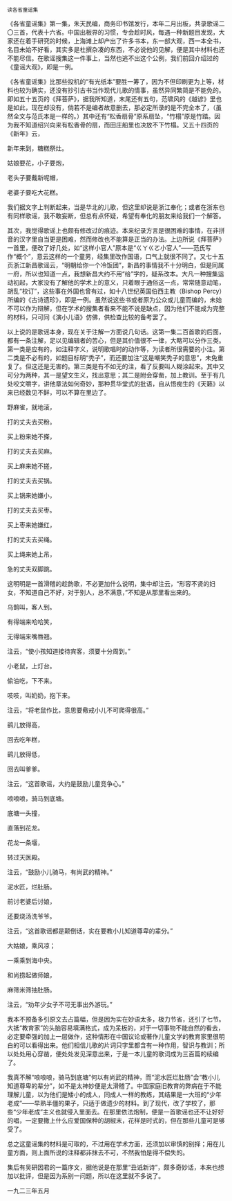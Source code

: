     读各省童谣集 

   《各省童谣集》第一集，朱天民编，商务印书馆发行，本年二月出板，共录歌谣二〇三首，代表十六省。中国出板界的习惯，专会趁时风，每遇一种新题目发现，大家还在着手研究的时候，上海滩上却产出了许多书本，东一部大观，西一本全书，名目未始不好看，其实多是杜撰杂凑的东西，不必说他的见解，便是其中材料也还不能尽信。在歌谣搜集这一件事上，当然也逃不出这个公例，我们前回介绍过的《童谣大观》，即是一例。

   《各省童谣集》比那些投机的“有光纸本”要胜一筹了，因为不但印刷更为上等，材料也较为确实，还没有抄引古书当作现代儿歌的情事，虽然异同繁简是不能免的。即如五十五页的《拜菩萨》，据我所知道，末尾还有五句，范啸风的《越谚》里也是如此，现在却没有，倘若不是编者故意删去，那必定所录的是不完全本了，（虽然全文与范氏本是一样的。）其中还有“松香扇骨”原系扇坠，“竹榻”原是竹踏。因为我不知道绍兴向来有松香骨的扇，而田庄船里也决放不下竹榻。又五十四页的《新年》云，

   新年来到，糖糕祭灶。

   姑娘要花，小子要炮，

   老头子要戴新呢帽，

   老婆子要吃大花糕。

   我们据文字上判断起来，当是华北的儿歌，但这里却说是浙江奉化；或者在浙东也有同样歌谣，我不敢妄断，但总有点怀疑，希望有奉化的朋友来给我们一个解答。

   其次，我觉得歌谣上也颇有修改过的痕迹。本来纪录方言是很困难的事情，在非拼音的汉字里自当更是困难，然而修改也不能算是正当的办法。上边所说《拜菩萨》一首里，便改了好几处，如“这样小官人”原本是“ㄍㄚㄍㄛ小官人”——范氏写作“概个”，意云这样的一个童男，经集里改作国语，口气上就很不同了。又七十五页浙江新昌歌谣云，“明朝给你一个冷饭团”，新昌的事情我不十分明白，但是同属一府，所以也知道一点，我想新昌大约不用“给”字的，疑系改本。大凡一种搜集运动初起，大家没有了解他的学术上的意义，只着眼于通俗这一点，常常随意动笔，胡乱“校订”，这些事在外国也曾有过，如十八世纪英国伯西主教（Bishop Percy）所编的《古诗遗珍》，即是一例。虽然说这些书或者原为公众或儿童而编的，未始不可以作为辩解，但在学术的搜集者看来不能不说是缺点，因为他们不能成为完整的材料，只可同《演小儿语》仿佛，供检查比较的备考罢了。

   以上说的是歌谣本身，现在关于注解一方面说几句话。这第一集二百首歌的后面，都有一条注解，足以见编辑者的苦心，但是其价值很不一律，大略可以分作三类。第一类是应有的，如注释字义，说明歌唱时的动作等，为读者所很需要的小注。第二类是不必有的，如题目标明“秃子”，而还要加注“这是嘲笑秃子的意思”，未免重复了。但这还是无害的。第三类是有不如无的注，看了反要叫人糊涂起来。其中又可分为两种，其一是望文生义，找出意思；其二是附会穿凿，加上教训。至于有几处咬文嚼字，讲他章法如何奇妙，那种贯华堂式的批语，自从悟痴生的《天籁》以来已经数见不鲜，可以不算在里边了。

   野麻雀，就地滚，

   打的丈夫去买粉。

   买上粉来她不搽，

   打的丈夫去买麻。

   买上麻来她不搓，

   打的丈夫去买锅。

   买上锅来她嫌小，

   打的丈夫去买枣。

   买上枣来她嫌红，

   打的丈夫去买绳。

   买上绳来她上吊，

   急的丈夫双脚跳。

   这明明是一首滑稽的趁韵歌，不必更加什么说明，集中却注云，“形容不贤的妇女，不知道自己不好，对于别人，总不满意，”不知是从那里看出来的。

   乌鹊叫，客人到。

   有得端来哈哈笑，

   无得端来嘴唇翘。

   注云，“使小孩知道接待宾客，须要十分周到。”

   小老鼠，上灯台。

   偷油吃，下不来。

   吱吱，叫奶奶，抱下来。

   注云，“将老鼠作比，意思要儆戒小儿不可爬得很高。”

   鹞儿放得高，

   回去吃年糕，

   鹞儿放得低，

   回去叫爹爹。

   注云，“这首歌谣，大约是鼓励儿童竞争心。”

   哴哴哴，骑马到底塘。

   底塘一头撞，

   直落到花龙。

   花龙一条堰，

   转过天医殿。

   注云，“鼓励小儿骑马，有尚武的精神。”

   泥水匠，烂肚肠。

   前讨老婆后讨娘，

   还要烧汤洗爷爷。

   注云，“这首歌谣都是颠倒话，实在要教小儿知道尊卑的辈分。”

   大姑娘，乘风凉；

   一乘乘到海中央。

   和尚捞起做师娘，

   麻筛米筛抽肚肠。

   注云，“劝年少女子不可无事出外游玩。”

   我本不预备多引原文去占篇幅，但是因为实在妙语太多，极力节省，还引了七节。大抵“教育家”的头脑容易填满格式，成为呆板的，对于一切事物不能自然的看去，必定要牵强的加上一层做作，这种情形在中国议论或著作儿童文学的教育家里很明白的可以看得出来。他们相信儿歌的片词只字里都含有一种作用，智识与教训；所以处处用心穿凿，便处处发见深意出来，于是一本儿童的歌词成为三百篇的续编了。

   我真不解“哴哴哴，骑马到底塘”何以有尚武的精神，而“泥水匠烂肚肠”会“教小儿知道尊卑的辈分”，如不是太神妙便是太滑稽了。中国家庭旧教育的弊病在于不能理解儿童，以为他们是矮小的成人，同成人一样的教练，其结果是一大班的“少年老成”——早熟半僵的果子，只适于做遗少的材料。到了现代，改了学校了，那些“少年老成”主义也就侵入里面去。在那里依法炮制，便是一首歌谣也还不让好好的唱，一定要撒上什么应爱国保种的胡椒末，花样是时式的，但在那些儿童可是够受了。

   总之这童谣集的材料是可取的，不过用在学术方面，还须加以审慎的别择；用在儿童方面，则上面所说的注释都非抹去不可，不然我怕是得不偿失的。

   集后有吴研因君的一篇序文，据他说是在那里“丑诋新诗”，颇多奇妙话，本来也想加以批评，但是因为系别一问题，所以在这里就不多说了。

   一九二三年五月

